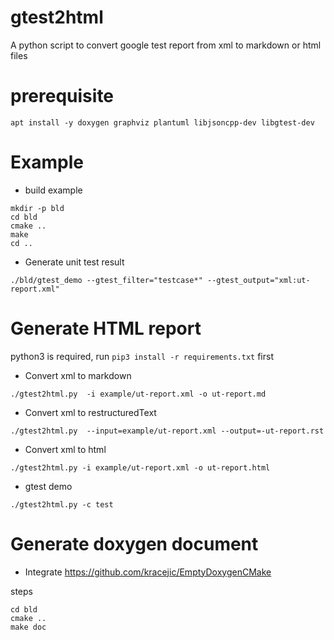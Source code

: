 # gtest2html

A python script to convert google test report from xml to markdown or html files

# prerequisite

```
apt install -y doxygen graphviz plantuml libjsoncpp-dev libgtest-dev

```


# Example

* build example

```
mkdir -p bld
cd bld
cmake ..
make
cd ..
```

* Generate unit test result

```
./bld/gtest_demo --gtest_filter="testcase*" --gtest_output="xml:ut-report.xml"
```


# Generate HTML report 

python3 is required, run `pip3 install -r requirements.txt` first

* Convert xml to markdown

```
./gtest2html.py  -i example/ut-report.xml -o ut-report.md
```

* Convert xml to restructuredText

```
./gtest2html.py  --input=example/ut-report.xml --output=-ut-report.rst
```

* Convert xml to html

```
./gtest2html.py -i example/ut-report.xml -o ut-report.html
```

* gtest demo

```
./gtest2html.py -c test
```

# Generate doxygen document

* Integrate https://github.com/kracejic/EmptyDoxygenCMake

steps

```
cd bld
cmake ..
make doc

```
